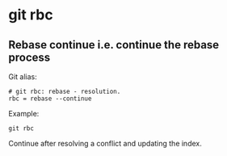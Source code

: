 # git rbc

## Rebase continue i.e. continue the rebase process

Git alias:

```git
# git rbc: rebase - resolution.
rbc = rebase --continue
```

Example:

```shell
git rbc
```

Continue after resolving a conflict and updating the index.
